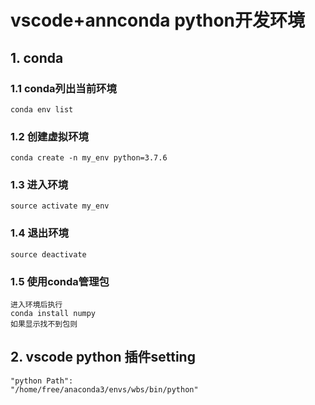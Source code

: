 # vscode+annconda python开发环境
## 1. conda
### 1.1 conda列出当前环境
    conda env list

### 1.2 创建虚拟环境
    conda create -n my_env python=3.7.6

### 1.3 进入环境
    source activate my_env

### 1.4 退出环境
    source deactivate

### 1.5 使用conda管理包
    进入环境后执行
    conda install numpy
    如果显示找不到包则

## 2. vscode python 插件setting
    "python Path": 
    "/home/free/anaconda3/envs/wbs/bin/python"

